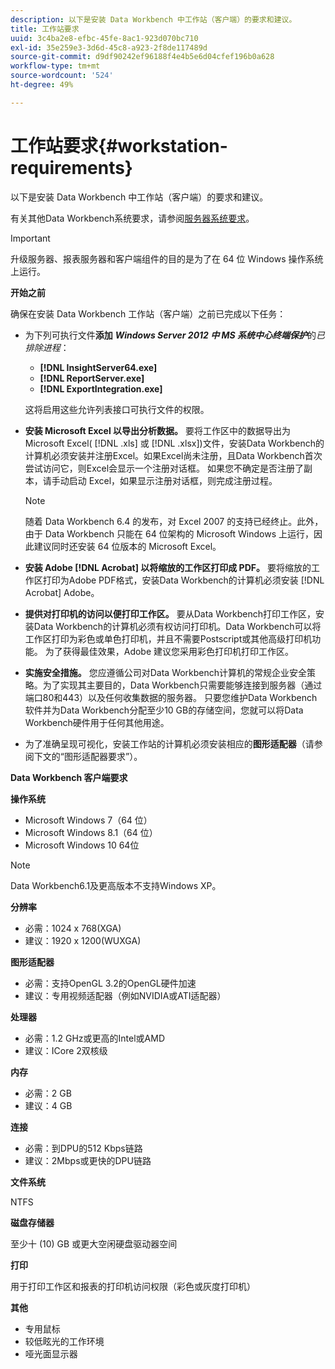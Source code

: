 ```yaml
---
description: 以下是安装 Data Workbench 中工作站（客户端）的要求和建议。
title: 工作站要求
uuid: 3c4ba2e8-efbc-45fe-8ac1-923d070bc710
exl-id: 35e259e3-3d6d-45c8-a923-2f8de117489d
source-git-commit: d9df90242ef96188f4e4b5e6d04cfef196b0a628
workflow-type: tm+mt
source-wordcount: '524'
ht-degree: 49%

---
```


# 工作站要求{#workstation-requirements}

以下是安装 Data Workbench 中工作站（客户端）的要求和建议。

有关其他Data Workbench系统要求，请参阅[服务器系统要求](https://docs.adobe.com/help/en/data-workbench/using/server-admin-install/c-msr-server.html)。

>[!IMPORTANT]
>
>升级服务器、报表服务器和客户端组件的目的是为了在 64 位 Windows 操作系统上运行。

**开始之前**

确保在安装 Data Workbench 工作站（客户端）之前已完成以下任务：

* 为下列可执行文件&#x200B;**添加** ***Windows Server 2012 中 MS 系统中心终端保护***&#x200B;的&#x200B;*已排除进程*：

   * **[!DNL InsightServer64.exe]**
   * **[!DNL ReportServer.exe]**
   * **[!DNL ExportIntegration.exe]**

   这将启用这些允许列表接口可执行文件的权限。

* **安装 Microsoft Excel 以导出分析数据。** 要将工作区中的数据导出为Microsoft Excel( [!DNL .xls] 或 [!DNL .xlsx])文件，安装Data Workbench的计算机必须安装并注册Excel。如果Excel尚未注册，且Data Workbench首次尝试访问它，则Excel会显示一个注册对话框。 如果您不确定是否注册了副本，请手动启动 Excel，如果显示注册对话框，则完成注册过程。

   >[!NOTE]
   >
   >随着 Data Workbench 6.4 的发布，对 Excel 2007 的支持已经终止。此外，由于 Data Workbench 只能在 64 位架构的 Microsoft Windows 上运行，因此建议同时还安装 64 位版本的 Microsoft Excel。

* **安装 Adobe [!DNL Acrobat] 以将缩放的工作区打印成 PDF。** 要将缩放的工作区打印为Adobe PDF格式，安装Data Workbench的计算机必须安装 [!DNL Acrobat] Adobe。

* **提供对打印机的访问以便打印工作区。** 要从Data Workbench打印工作区，安装Data Workbench的计算机必须有权访问打印机。Data Workbench可以将工作区打印为彩色或单色打印机，并且不需要Postscript或其他高级打印机功能。 为了获得最佳效果，Adobe 建议您采用彩色打印机打印工作区。
* **实施安全措施。** 您应遵循公司对Data Workbench计算机的常规企业安全策略。为了实现其主要目的，Data Workbench只需要能够连接到服务器（通过端口80和443）以及任何收集数据的服务器。 只要您维护Data Workbench软件并为Data Workbench分配至少10 GB的存储空间，您就可以将Data Workbench硬件用于任何其他用途。
* 为了准确呈现可视化，安装工作站的计算机必须安装相应的&#x200B;**图形适配器**（请参阅下文的“图形适配器要求”）。

**Data Workbench 客户端要求**

**操作系统**

* Microsoft Windows 7（64 位）
* Microsoft Windows 8.1（64 位）
* Microsoft Windows 10 64位

>[!NOTE]
>
>Data Workbench6.1及更高版本不支持Windows XP。

**分辨率**

* 必需：1024 x 768(XGA)
* 建议：1920 x 1200(WUXGA)

**图形适配器**

* 必需：支持OpenGL 3.2的OpenGL硬件加速
* 建议：专用视频适配器（例如NVIDIA或ATI适配器）

**处理器**

* 必需：1.2 GHz或更高的Intel或AMD
* 建议：ICore 2双核级

**内存**

* 必需：2 GB
* 建议：4 GB

**连接**

* 必需：到DPU的512 Kbps链路
* 建议：2Mbps或更快的DPU链路

**文件系统**

NTFS

**磁盘存储器**

至少十 (10) GB 或更大空闲硬盘驱动器空间

**打印**

用于打印工作区和报表的打印机访问权限（彩色或灰度打印机）

**其他**

* 专用鼠标
* 较低眩光的工作环境
* 哑光面显示器
